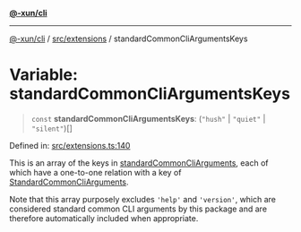 [**@-xun/cli**](../../../README.md)

***

[@-xun/cli](../../../README.md) / [src/extensions](../README.md) / standardCommonCliArgumentsKeys

# Variable: standardCommonCliArgumentsKeys

> `const` **standardCommonCliArgumentsKeys**: (`"hush"` \| `"quiet"` \| `"silent"`)[]

Defined in: [src/extensions.ts:140](https://github.com/Xunnamius/cli-utils/blob/caf1d74e366c1a64e9bac76fadfeeb54b974c17e/src/extensions.ts#L140)

This is an array of the keys in [standardCommonCliArguments](standardCommonCliArguments.md), each of
which have a one-to-one relation with a key of
[StandardCommonCliArguments](../type-aliases/StandardCommonCliArguments.md).

Note that this array purposely excludes `'help'` and `'version'`, which are
considered standard common CLI arguments by this package and are therefore
automatically included when appropriate.
